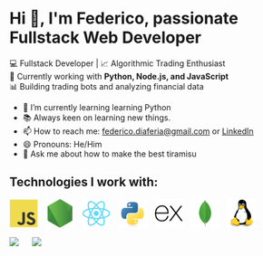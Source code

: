 # Hi 👋, I'm Federico, passionate Fullstack Web Developer


💻 Fullstack Developer | 📈 Algorithmic Trading Enthusiast  
🚀 Currently working with **Python, Node.js, and JavaScript**  
📊 Building trading bots and analyzing financial data



- 🌱 I’m currently learning learning Python
- 📚 Always keen on learning new things.
- 📫 How to reach me: [federico.diaferia@gmail.com](mailto:federico.diaferia@gmail.com) or [LinkedIn](https://www.linkedin.com/in/federico-diaferia-902876225/)
- 😄 Pronouns: He/Him
- 💬 Ask me about how to make the best tiramisu




## Technologies I work with:

<p>
  <img src="https://raw.githubusercontent.com/devicons/devicon/master/icons/javascript/javascript-original.svg" width="50" style="margin-right: 10px;" />
  <img src="https://raw.githubusercontent.com/devicons/devicon/master/icons/nodejs/nodejs-original.svg" width="50" style="margin-right: 10px;" />
  <img src="https://raw.githubusercontent.com/devicons/devicon/master/icons/react/react-original.svg" width="50" style="margin-right: 10px;" />
  <img src="https://raw.githubusercontent.com/devicons/devicon/master/icons/python/python-original.svg" width="50" style="margin-right: 10px;" />
  <img src="https://raw.githubusercontent.com/devicons/devicon/master/icons/express/express-original.svg" width="50" style="margin-right: 10px;" />
  <img src="https://raw.githubusercontent.com/devicons/devicon/master/icons/mongodb/mongodb-original.svg" width="50" style="margin-right: 10px;" />
  <img src="https://raw.githubusercontent.com/devicons/devicon/master/icons/linux/linux-original.svg" width="50" />
</p>




<img src="https://github-readme-stats.vercel.app/api/top-langs/?username=ocirede&layout=compact&theme=light" width="48%" />  &nbsp;&nbsp;&nbsp;&nbsp;
<img src="https://github-readme-stats.vercel.app/api?username=ocirede&show_icons=true&theme=light" width="48%" />



